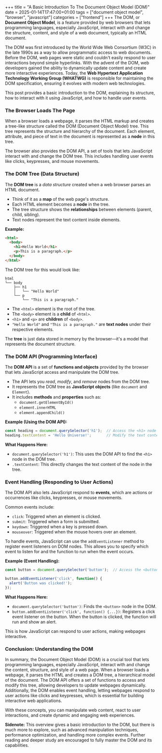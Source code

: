 +++
title = "A Basic Introduction To The Document Object Model (DOM)"
date = 2025-01-14T17:47:00+01:00
tags = ["document object model", "browser", "javascript"]
categories = ["frontend"]
+++
The DOM, or **Document Object Model**, is a feature provided by web browsers that lets programming languages, especially JavaScript, interact with and change the structure, content, and style of a web document, typically an HTML document.

The DOM was first introduced by the World Wide Web Consortium (W3C) in the late 1990s as a way to allow programmatic access to web documents. Before the DOM, web pages were static and couldn't easily respond to user interactions beyond simple hyperlinks. With the advent of the DOM, web developers gained the ability to dynamically update content and create more interactive experiences. Today, the **Web Hypertext Application Technology Working Group (WHATWG)** is responsible for maintaining the DOM specification, ensuring it evolves with modern web technologies.

This post provides a basic introduction to the DOM, explaining its structure, how to interact with it using JavaScript, and how to handle user events.

### **The Browser Loads The Page**

When a browser loads a webpage, it parses the HTML markup and creates a tree-like structure called the DOM (Document Object Model) tree. This tree represents the structure and hierarchy of the document. Each element, attribute, and piece of text in the document is represented as a **node** in this tree.

The browser also provides the DOM API, a set of tools that lets JavaScript interact with and change the DOM tree. This includes handling user events like clicks, keypresses, and mouse movements.

### **The DOM Tree (Data Structure)**  

The **DOM tree** is a *data structure* created when a web browser parses an HTML document.

- Think of it as a **map** of the web page's structure.  
- Each HTML element becomes a **node** in the tree.  
- The tree structure shows the **relationships** between elements (parent, child, sibling).  
- Text nodes represent the text content inside elements.

**Example:**  

```html
<html>
  <body>
    <h1>Hello World</h1>
    <p>This is a paragraph.</p>
  </body>
</html>
```

The DOM tree for this would look like:

```plaintext
html
└── body
    ├── h1
    │   └── "Hello World"
    └── p
        └── "This is a paragraph."
```

- The `<html>` element is the root of the tree.  
- The `<body>` element is a **child** of `<html>`.  
- `<h1>` and `<p>` are **children** of `<body>`.  
- `"Hello World"` and `"This is a paragraph."` are **text nodes** under their respective elements.

The **tree** is just data stored in memory by the browser—it's a model that represents the document structure.

### **The DOM API (Programming Interface)**  

The **DOM API** is a set of **functions and objects** provided by the browser that lets JavaScript access and manipulate the DOM tree.  

- The API lets you *read*, *modify*, and *remove* nodes from the DOM tree.  
- It represents the DOM tree as **JavaScript objects** (like `document` and `Element`).  
- It includes **methods** and **properties** such as:  
  - `document.getElementById()`  
  - `element.innerHTML`  
  - `element.appendChild()`

**Example (Using the DOM API):**

```javascript
const heading = document.querySelector('h1');  // Access the <h1> node
heading.textContent = 'Hello Universe!';       // Modify the text content
```

**What Happens Here:**

- `document.querySelector('h1')`: This uses the DOM API to find the `<h1>` node in the DOM tree.  
- `.textContent`: This directly changes the text content of the node in the tree.

### **Event Handling (Responding to User Actions)**  

The DOM API also lets JavaScript respond to **events**, which are actions or occurrences like clicks, keypresses, or mouse movements.

Common events include:

- `click`: Triggered when an element is clicked.
- `submit`: Triggered when a form is submitted.
- `keydown`: Triggered when a key is pressed down.
- `mouseover`: Triggered when the mouse hovers over an element.

To handle events, JavaScript can use the `addEventListener` method to register event listeners on DOM nodes. This allows you to specify which event to listen for and the function to run when the event occurs.

**Example (Event Handling):**

```javascript
const button = document.querySelector('button');  // Access the <button> node

button.addEventListener('click', function() {
  alert('Button was clicked!');
});
```

**What Happens Here:**

- `document.querySelector('button')`: Finds the `<button>` node in the DOM.  
- `button.addEventListener('click', function() {...})`: Registers a click event listener on the button. When the button is clicked, the function will run and show an alert.
  
This is how JavaScript can respond to user actions, making webpages interactive.

### **Conclusion: Understanding the DOM**  

In summary, the Document Object Model (DOM) is a crucial tool that lets programming languages, especially JavaScript, interact with and change the content, structure, and style of a web page. When a browser loads a webpage, it parses the HTML and creates a DOM tree, a hierarchical model of the document. The DOM API offers a set of functions to access and modify this tree, allowing developers to update webpages dynamically. Additionally, the DOM enables event handling, letting webpages respond to user actions like clicks and keypresses, which is essential for building interactive web applications.

With these concepts, you can manipulate web content, react to user interactions, and create dynamic and engaging web experiences.

**Sidenote:** This overview gives a basic introduction to the DOM, but there is much more to explore, such as advanced manipulation techniques, performance optimization, and handling more complex events. Further reading and deeper study are encouraged to fully master the DOM and its capabilities.
